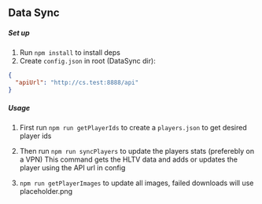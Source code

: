 ## Data Sync

##### Set up
1. Run `npm install` to install deps
2. Create `config.json` in root (DataSync dir): 
```json
{
  "apiUrl": "http://cs.test:8888/api"
}
```

##### Usage
1. First run `npm run getPlayerIds` to create a `players.json` to get desired player ids
2. Then run `npm run syncPlayers` to update the players stats (preferebly on a VPN)
This command gets the HLTV data and adds or updates the player using the API url in config

1. `npm run getPlayerImages` to update all images, failed downloads will use placeholder.png